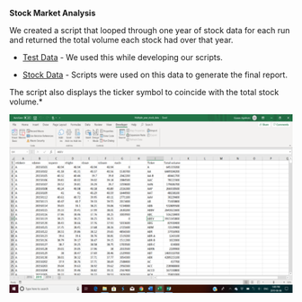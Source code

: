 **Stock Market Analysis**


We created a script that looped through one year of stock data for each run and returned the total volume each stock had over that year.
* [Test Data](Resources/alphabtical_testing.xlsx) - We used this while developing our scripts.

* [Stock Data](Resources/Multiple_year_stock_data.xlsx) - Scripts were used on this data to generate the final report.

The script also displays the ticker symbol to coincide with the total stock volume.*

![screenshot](https://github.com/Sbagni/VBA-Macro/blob/master/screenshot2.png)


